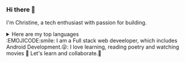 ### Hi there 👋

I'm Christine, a tech enthusiast with passion for building.
<details>
<summary>Here are my top languages</summary>

| Rank | Languages |
|-----:|-----------|
|     1| Python    |
|     2| SQL       |
|     3| Kotlin    |
|     4| C         |

</details>
:EMOJICODE:smile:
I am a Full stack web deveeloper, which includes Android Development.😜:
I love learning, reading poetry and watching movies 💙
Let's learn and collaborate.💯


<!--
**clencyc/clencyc** is a ✨ _special_ ✨ repository because its `README.md` (this file) appears on your GitHub profile.

Here are some ideas to get you started:

- 🔭 I’m currently working on ...
- 🌱 I’m currently learning ...
- 👯 I’m looking to collaborate on ...
- 🤔 I’m looking for help with ...
- 💬 Ask me about ...
- 📫 How to reach me: ...
- 😄 Pronouns: ...
- ⚡ Fun fact: ...
-->
